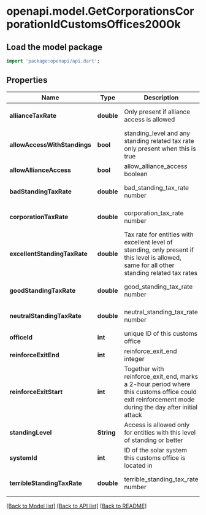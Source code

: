 # openapi.model.GetCorporationsCorporationIdCustomsOffices200Ok

## Load the model package
```dart
import 'package:openapi/api.dart';
```

## Properties
Name | Type | Description | Notes
------------ | ------------- | ------------- | -------------
**allianceTaxRate** | **double** | Only present if alliance access is allowed | [optional] [default to null]
**allowAccessWithStandings** | **bool** | standing_level and any standing related tax rate only present when this is true | [default to null]
**allowAllianceAccess** | **bool** | allow_alliance_access boolean | [default to null]
**badStandingTaxRate** | **double** | bad_standing_tax_rate number | [optional] [default to null]
**corporationTaxRate** | **double** | corporation_tax_rate number | [optional] [default to null]
**excellentStandingTaxRate** | **double** | Tax rate for entities with excellent level of standing, only present if this level is allowed, same for all other standing related tax rates | [optional] [default to null]
**goodStandingTaxRate** | **double** | good_standing_tax_rate number | [optional] [default to null]
**neutralStandingTaxRate** | **double** | neutral_standing_tax_rate number | [optional] [default to null]
**officeId** | **int** | unique ID of this customs office | [default to null]
**reinforceExitEnd** | **int** | reinforce_exit_end integer | [default to null]
**reinforceExitStart** | **int** | Together with reinforce_exit_end, marks a 2-hour period where this customs office could exit reinforcement mode during the day after initial attack | [default to null]
**standingLevel** | **String** | Access is allowed only for entities with this level of standing or better | [optional] [default to null]
**systemId** | **int** | ID of the solar system this customs office is located in | [default to null]
**terribleStandingTaxRate** | **double** | terrible_standing_tax_rate number | [optional] [default to null]

[[Back to Model list]](../README.md#documentation-for-models) [[Back to API list]](../README.md#documentation-for-api-endpoints) [[Back to README]](../README.md)


